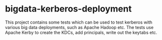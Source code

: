 bigdata-kerberos-deployment
===========

This project contains some tests which can be used to test kerberos with 
various big data deployments, such as Apache Hadoop etc. The tests use Apache
Kerby to create the KDCs, add principals, write out the keytabs etc.
